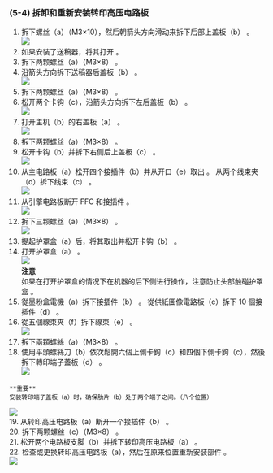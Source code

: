 ### (5-4) 拆卸和重新安装转印高压电路板  
1.  拆下螺丝（a）（M3×10），然后朝箭头方向滑动来拆下后部上盖板（b） 。  
![](./image/image-1.png)    
2.  如果安装了送稿器，将其打开 。  
3.  拆下两颗螺丝（a）（M3×8） 。  
4.  沿箭头方向拆下送稿器后盖板（b） 。  
![](./image/image-2.png)    
5.  拆下两颗螺丝（a）（M3×8） 。  
6.  松开两个卡钩（c），沿箭头方向拆下左后盖板（b） 。  
![](./image/image-3.png)    
7.  打开主机（b）的右盖板（a） 。  
![](./image/image-4.png)    
8.  拆下两颗螺丝（a）（M3×8） 。  
9.  松开卡钩（b）并拆下右侧后上盖板（c） 。  
![](./image/image-5.png)    
10.  从主电路板（a）松开四个接插件（b）并从开口（e）取出 。  从两个线束夹（d）拆下线束（c） 。  
![](./image/image-6.png)    
11.  从引擎电路板断开 FFC 和接插件 。  
![](./image/image-7.png)    
12.  拆下三颗螺丝（a）（M3×8） 。  
![](./image/image-8.png)    
13.  提起护罩盒（a）后，将其取出并松开卡钩（b） 。  
14.  打开护罩盒（a） 。  
![](./image/image-9.png)  
**注意**  
如果在打开护罩盒的情况下在机器的后下侧进行操作，注意防止头部触碰护罩盒 。  
15.  從墨粉盒電機（a）拆下接插件（b） 。 從供紙圖像電路板（c）拆下 10 個接插件（d） 。  
16.  從五個線束夾（f）拆下線束（e） 。  
![](./image/image-10.png)    
17.  拆下兩顆螺絲（a）（M3×8） 。  
18.  使用平頭螺絲刀（b）依次鬆開六個上側卡鉤（c）和四個下側卡鉤（c），然後拆下轉印端子蓋板（d） 。  
![](./image/image-11.png)    
```
**重要**  
安装转印端子盖板（a）时，确保肋片（b）处于两个端子之间。（八个位置）  
```
![](./image/image-12.png)    
19.  从转印高压电路板（a）断开一个接插件（b） 。  
20.  拆下两颗螺丝（c）（M3×8） 。  
21.  松开两个电路板支脚（b）并拆下转印高压电路板（a） 。  
22.  检查或更换转印高压电路板（a），然后在原来位置重新安装部件 。  
![](./image/image-13.png)